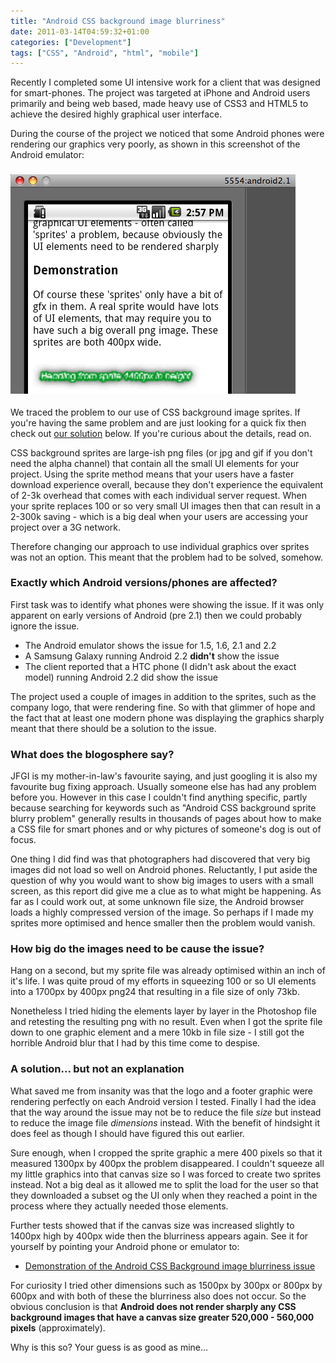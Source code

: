 ```yaml
---
title: "Android CSS background image blurriness"
date: 2011-03-14T04:59:32+01:00
categories: ["Development"]
tags: ["CSS", "Android", "html", "mobile"]
---
```


Recently I completed some UI intensive work for a client that was designed for smart-phones. The project was targeted at iPhone and Android users primarily and being web based, made heavy use of CSS3 and HTML5 to achieve the desired highly graphical user interface.

During the course of the project we noticed that some Android phones were rendering our graphics very poorly, as shown in this screenshot of the Android emulator:

### [![](./Picture-14.png "Android emulator screen shot")](./Picture-14.png)

We traced the problem to our use of CSS background image sprites. If you're having the same problem and are just looking for a quick fix then check out [our solution](#android-css-solution "Solution to the android css background blur problem") below. If you're curious about the details, read on.

CSS background sprites are large-ish png files (or jpg and gif if you don't need the alpha channel) that contain all the small UI elements for your project. Using the sprite method means that your users have a faster download experience overall, because they don't experience the equivalent of 2-3k overhead that comes with each individual server request. When your sprite replaces 100 or so very small UI images then that can result in a 2-300k saving - which is a big deal when your users are accessing your project over a 3G network.

Therefore changing our approach to use individual graphics over sprites was not an option. This meant that the problem had to be solved, somehow.

### Exactly which Android versions/phones are affected?

First task was to identify what phones were showing the issue. If it was only apparent on early versions of Android (pre 2.1) then we could probably ignore the issue.

*   The Android emulator shows the issue for 1.5, 1.6, 2.1 and 2.2
*   A Samsung Galaxy running Android 2.2 **didn't** show the issue
*   The client reported that a HTC phone (I didn't ask about the exact model) running Android 2.2 did show the issue

The project used a couple of images in addition to the sprites, such as the company logo, that were rendering fine. So with that glimmer of hope and the fact that at least one modern phone was displaying the graphics sharply meant that there should be a solution to the issue.

### What does the blogosphere say?

JFGI is my mother-in-law's favourite saying, and just googling it is also my favourite bug fixing approach. Usually someone else has had any problem before you. However in this case I couldn't find anything specific, partly because searching for keywords such as "Android CSS background sprite blurry problem" generally results in thousands of pages about how to make a CSS file for smart phones and or why pictures of someone's dog is out of focus.

One thing I did find was that photographers had discovered that very big images did not load so well on Android phones. Reluctantly, I put aside the question of why you would want to show big images to users with a small screen, as this report did give me a clue as to what might be happening. As far as I could work out, at some unknown file size, the Android browser loads a highly compressed version of the image. So perhaps if I made my sprites more optimised and hence smaller then the problem would vanish.

### How big do the images need to be cause the issue?

Hang on a second, but my sprite file was already optimised within an inch of it's life. I was quite proud of my efforts in squeezing 100 or so UI elements into a 1700px by 400px png24 that resulting in a file size of only 73kb.

Nonetheless I tried hiding the elements layer by layer in the Photoshop file and retesting the resulting png with no result. Even when I got the sprite file down to one graphic element and a mere 10kb in file size - I still got the horrible Android blur that I had by this time come to despise.  

### A solution... but not an explanation

What saved me from insanity was that the logo and a footer graphic were rendering perfectly on each Android version I tested. Finally I had the idea that the way around the issue may not be to reduce the file _size_ but instead to reduce the image file _dimensions_ instead. With the benefit of hindsight it does feel as though I should have figured this out earlier.

Sure enough, when I cropped the sprite graphic a mere 400 pixels so that it measured 1300px by 400px the problem disappeared. I couldn't squeeze all my little graphics into that canvas size so I was forced to create two sprites instead. Not a big deal as it allowed me to split the load for the user so that they downloaded a subset og the UI only when they reached a point in the process where they actually needed those elements.

Further tests showed that if the canvas size was increased slightly to 1400px high by 400px wide then the blurriness appears again. See it for yourself by pointing your Android phone or emulator to:

*   [Demonstration of the Android CSS Background image blurriness issue](http://mbudm.com/experiments/android-css-bg/ "Demonstration of the Android CSS background image blurriness problem")

For curiosity I tried other dimensions such as 1500px by 300px or 800px by 600px and with both of these the blurriness also does not occur. So the obvious conclusion is that **Android does not render sharply any CSS background images that have a canvas size greater 520,000 - 560,000 pixels** (approximately).

Why is this so? Your guess is as good as mine...
